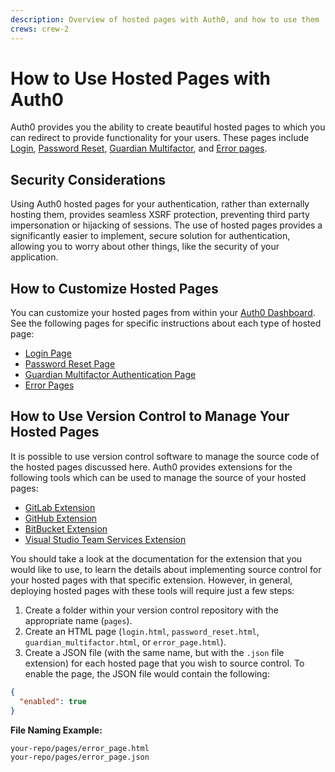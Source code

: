 ```yaml
---
description: Overview of hosted pages with Auth0, and how to use them
crews: crew-2
---
```


# How to Use Hosted Pages with Auth0

Auth0 provides you the ability to create beautiful hosted pages to which you can redirect to provide functionality for your users. These pages include [Login](/hosted-pages/login), [Password Reset](/hosted-pages/password-reset), [Guardian Multifactor](/hosted-pages/guardian), and [Error pages](/hosted-pages/error-pages).

## Security Considerations

Using Auth0 hosted pages for your authentication, rather than externally hosting them, provides seamless XSRF protection, preventing third party impersonation or hijacking of sessions. The use of hosted pages provides a significantly easier to implement, secure solution for authentication, allowing you to worry about other things, like the security of your application.

## How to Customize Hosted Pages

You can customize your hosted pages from within your [Auth0 Dashboard](${manage_url}). See the following pages for specific instructions about each type of hosted page:

* [Login Page](/hosted-pages/login)
* [Password Reset Page](/hosted-pages/password-reset)
* [Guardian Multifactor Authentication Page](/hosted-pages/guardian)
* [Error Pages](/error-pages)

## How to Use Version Control to Manage Your Hosted Pages

It is possible to use version control software to manage the source code of the hosted pages discussed here. Auth0 provides extensions for the following tools which can be used to manage the source of your hosted pages:

* [GitLab Extension](/extensions/gitlab-deploy#deploy-hosted-pages)
* [GitHub Extension](/extensions/github-deploy#deploy-hosted-pages)
* [BitBucket Extension](/extensions/bitbucket-deploy#deploy-hosted-pages)
* [Visual Studio Team Services Extension](/extensions/visual-studio-team-services-deploy#deploy-hosted-pages)

You should take a look at the documentation for the extension that you would like to use, to learn the details about implementing source control for your hosted pages with that specific extension. However, in general, deploying hosted pages with these tools will require just a few steps:

1. Create a folder within your version control repository with the appropriate name (`pages`).
1. Create an HTML page (`login.html`, `password_reset.html`, `guardian_multifactor.html`, or `error_page.html`).
1. Create a JSON file (with the same name, but with the `.json` file extension) for each hosted page that you wish to source control. To enable the page, the JSON file would contain the following:

```json
{
  "enabled": true
}
```

**File Naming Example:**
```text
your-repo/pages/error_page.html
your-repo/pages/error_page.json
```
